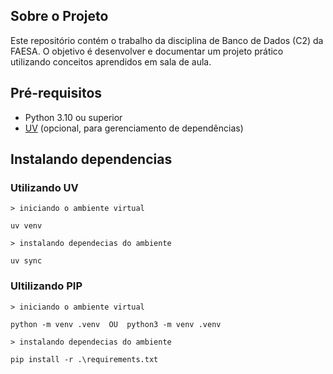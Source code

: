 ## Sobre o Projeto

Este repositório contém o trabalho da disciplina de Banco de Dados (C2) da FAESA. O objetivo é desenvolver e documentar um projeto prático utilizando conceitos aprendidos em sala de aula.

## Pré-requisitos

- Python 3.10 ou superior
- [UV](https://docs.astral.sh/uv/getting-started/installation/) (opcional, para gerenciamento de dependências)

## Instalando dependencias

### Utilizando UV
```
> iniciando o ambiente virtual

uv venv

> instalando dependecias do ambiente

uv sync
```
### Ultilizando PIP
```
> iniciando o ambiente virtual

python -m venv .venv  OU  python3 -m venv .venv

> instalando dependecias do ambiente

pip install -r .\requirements.txt
```